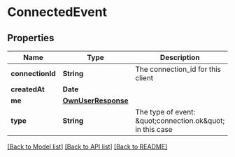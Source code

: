 # ConnectedEvent

## Properties
Name | Type | Description | Notes
------------ | ------------- | ------------- | -------------
**connectionId** | **String** | The connection_id for this client | 
**createdAt** | **Date** |  | 
**me** | [**OwnUserResponse**](OwnUserResponse.md) |  | 
**type** | **String** | The type of event: \&quot;connection.ok\&quot; in this case | [default to "connection.ok"]

[[Back to Model list]](../README.md#documentation-for-models) [[Back to API list]](../README.md#documentation-for-api-endpoints) [[Back to README]](../README.md)


